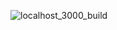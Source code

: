![localhost_3000_build](https://github.com/user-attachments/assets/6d9b3f01-2b4c-4d36-b3e3-ffa79e269b68)
